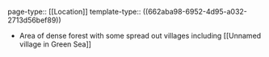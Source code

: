 page-type:: [[Location]]
template-type:: ((662aba98-6952-4d95-a032-2713d56bef89))

- Area of dense forest with some spread out villages including [[Unnamed village in Green Sea]]